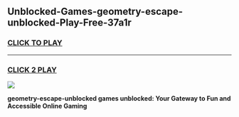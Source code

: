 
## Unblocked-Games-geometry-escape-unblocked-Play-Free-37a1r
<h3>
<a href="https://premium76.site?title=geometry-escape-unblocked&ref=18A1">CLICK TO PLAY</a></h3>
<hr>

<h3>
<a href="https://premium76.site?title=geometry-escape-unblocked&ref=18A1">CLICK 2 PLAY</a>
  
</h3>

<a href="https://premium76.site?title=geometry-escape-unblocked&ref=18A1"><img src="https://clearcache.store/games.png"></a>


**geometry-escape-unblocked games unblocked: Your Gateway to Fun and Accessible Online Gaming**
